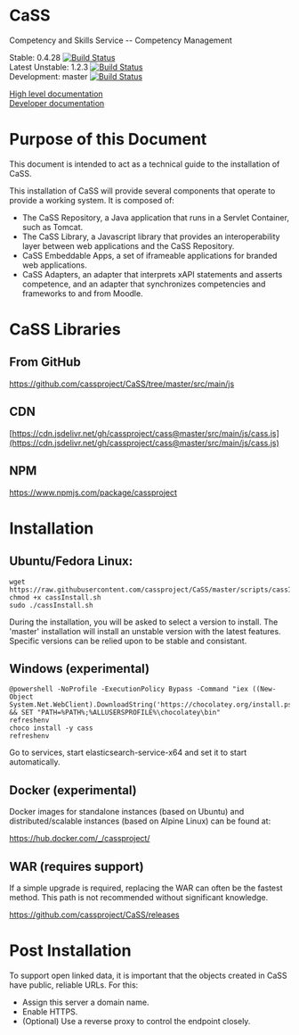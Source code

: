 # CaSS
Competency and Skills Service -- Competency Management

Stable: 0.4.28 [![Build Status](https://travis-ci.org/cassproject/CASS.svg?branch=0.4)](https://travis-ci.org/cassproject/CASS)  
Latest Unstable: 1.2.3 [![Build Status](https://travis-ci.org/cassproject/CASS.svg?tag=1.2.3)](https://travis-ci.org/cassproject/CASS)  
Development: master [![Build Status](https://travis-ci.org/cassproject/CASS.svg?branch=master)](https://travis-ci.org/cassproject/CASS)

[High level documentation](https://docs.cassproject.org)  
[Developer documentation](https://devs.cassproject.org)

# Purpose of this Document
This document is intended to act as a technical guide to the installation of CaSS.

This installation of CaSS will provide several components that operate to provide a working system. It is composed of:
 * The CaSS Repository, a Java application that runs in a Servlet Container, such as Tomcat.
 * The CaSS Library, a Javascript library that provides an interoperability layer between web applications and the CaSS Repository.
 * CaSS Embeddable Apps, a set of iframeable applications for branded web applications.
 * CaSS Adapters, an adapter that interprets xAPI statements and asserts competence, and an adapter that synchronizes competencies and frameworks to and from Moodle.

# CaSS Libraries
## From GitHub

https://github.com/cassproject/CaSS/tree/master/src/main/js

## CDN

[https://cdn.jsdelivr.net/gh/cassproject/cass@master/src/main/js/cass.js](https://cdn.jsdelivr.net/gh/cassproject/cass@master/src/main/js/cass.js)

## NPM

https://www.npmjs.com/package/cassproject

# Installation
## Ubuntu/Fedora Linux:

    wget https://raw.githubusercontent.com/cassproject/CaSS/master/scripts/cassInstall.sh
    chmod +x cassInstall.sh
    sudo ./cassInstall.sh
    
During the installation, you will be asked to select a version to install. The 'master' installation will install an unstable version with the latest features. Specific versions can be relied upon to be stable and consistant.

## Windows (experimental)

    @powershell -NoProfile -ExecutionPolicy Bypass -Command "iex ((New-Object System.Net.WebClient).DownloadString('https://chocolatey.org/install.ps1'))" && SET "PATH=%PATH%;%ALLUSERSPROFILE%\chocolatey\bin"
    refreshenv
    choco install -y cass
    refreshenv

Go to services, start elasticsearch-service-x64 and set it to start automatically.

## Docker (experimental)

Docker images for standalone instances (based on Ubuntu) and distributed/scalable instances (based on Alpine Linux) can be found at:

https://hub.docker.com/_/cassproject/

## WAR (requires support)

If a simple upgrade is required, replacing the WAR can often be the fastest method. This path is not recommended without significant knowledge.

https://github.com/cassproject/CaSS/releases

# Post Installation
To support open linked data, it is important that the objects created in CaSS have public, reliable URLs. For this:

 * Assign this server a domain name.
 * Enable HTTPS.
 * (Optional) Use a reverse proxy to control the endpoint closely.
